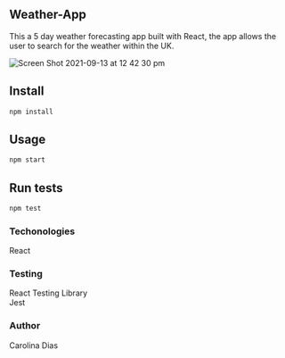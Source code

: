 ## Weather-App

This a 5 day weather forecasting app built with React, the app allows the user to search for the weather within the UK.

![Screen Shot 2021-09-13 at 12 42 30 pm](https://user-images.githubusercontent.com/78387639/133079261-9f9d884a-754e-4748-b741-ffc25c4f448e.png)


## Install

```sh
npm install
```

## Usage

```sh
npm start
```

## Run tests

```sh
npm test
```

### Techonologies

React

### Testing

React Testing Library<br />
Jest

### Author

Carolina Dias
